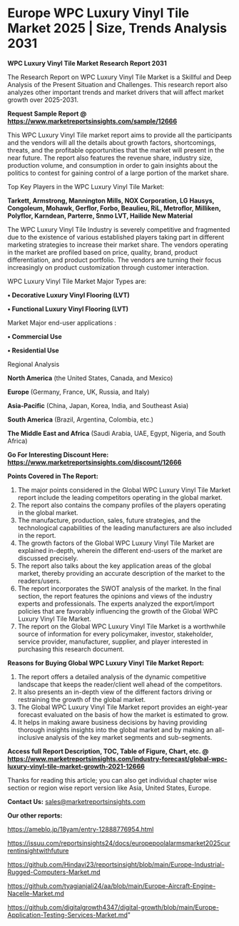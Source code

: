  # Europe WPC Luxury Vinyl Tile Market 2025 | Size, Trends Analysis 2031

<strong>WPC Luxury Vinyl Tile Market Research Report 2031</strong>

The Research Report on WPC Luxury Vinyl Tile Market is a Skillful and Deep Analysis of the Present Situation and Challenges. This research report also analyzes other important trends and market drivers that will affect market growth over 2025-2031.

<strong>Request Sample Report @ <a href=https://www.marketreportsinsights.com/sample/12666>https://www.marketreportsinsights.com/sample/12666</a></strong>

This WPC Luxury Vinyl Tile market report aims to provide all the participants and the vendors will all the details about growth factors, shortcomings, threats, and the profitable opportunities that the market will present in the near future. The report also features the revenue share, industry size, production volume, and consumption in order to gain insights about the politics to contest for gaining control of a large portion of the market share.

Top Key Players in the WPC Luxury Vinyl Tile Market:

<strong>Tarkett, Armstrong, Mannington Mills, NOX Corporation, LG Hausys, Congoleum, Mohawk, Gerflor, Forbo, Beaulieu, RiL, Metroflor, Milliken, Polyflor, Karndean, Parterre, Snmo LVT, Hailide New Material</strong>

The WPC Luxury Vinyl Tile Industry is severely competitive and fragmented due to the existence of various established players taking part in different marketing strategies to increase their market share. The vendors operating in the market are profiled based on price, quality, brand, product differentiation, and product portfolio. The vendors are turning their focus increasingly on product customization through customer interaction.

WPC Luxury Vinyl Tile Market Major Types are:

<strong>• Decorative Luxury Vinyl Flooring (LVT)

• Functional Luxury Vinyl Flooring (LVT)</strong>

Market Major end-user applications :

<strong>• Commercial Use

• Residential Use</strong>

Regional Analysis

</u><strong><b>North America</b></strong> (the United States, Canada, and Mexico)

<strong><b>Europe </b></strong>(Germany, France, UK, Russia, and Italy)

<strong><b>Asia-Pacific</b></strong> (China, Japan, Korea, India, and Southeast Asia)

<strong><b>South America</b></strong> (Brazil, Argentina, Colombia, etc.)

<strong><b>The Middle East and Africa</b></strong> (Saudi Arabia, UAE, Egypt, Nigeria, and South Africa)

<strong>Go For Interesting Discount Here: <a href=https://www.marketreportsinsights.com/discount/12666>https://www.marketreportsinsights.com/discount/12666</a></strong>

<strong>Points Covered in The Report:</strong>
<ol>
  <li>The major points considered in the Global WPC Luxury Vinyl Tile Market report include the leading competitors operating in the global market.</li>
  <li>The report also contains the company profiles of the players operating in the global market.</li>
  <li>The manufacture, production, sales, future strategies, and the technological capabilities of the leading manufacturers are also included in the report.</li>
  <li>The growth factors of the Global WPC Luxury Vinyl Tile Market are explained in-depth, wherein the different end-users of the market are discussed precisely.</li>
  <li>The report also talks about the key application areas of the global market, thereby providing an accurate description of the market to the readers/users.</li>
  <li>The report incorporates the SWOT analysis of the market. In the final section, the report features the opinions and views of the industry experts and professionals. The experts analyzed the export/import policies that are favorably influencing the growth of the Global WPC Luxury Vinyl Tile Market.</li>
  <li>The report on the Global WPC Luxury Vinyl Tile Market is a worthwhile source of information for every policymaker, investor, stakeholder, service provider, manufacturer, supplier, and player interested in purchasing this research document.</li>
</ol>
<strong>Reasons for Buying Global WPC Luxury Vinyl Tile Market Report:</strong>

<ol>
  <li>The report offers a detailed analysis of the dynamic competitive landscape that keeps the reader/client well ahead of the competitors.</li>
  <li>It also presents an in-depth view of the different factors driving or restraining the growth of the global market.</li>
  <li>The Global WPC Luxury Vinyl Tile Market report provides an eight-year forecast evaluated on the basis of how the market is estimated to grow.</li>
  <li>It helps in making aware business decisions by having providing thorough insights insights into the global market and by making an all-inclusive analysis of the key market segments and sub-segments.</li>
</ol>
<strong>Access full Report Description, TOC, Table of Figure, Chart, etc. @ <a href=https://www.marketreportsinsights.com/industry-forecast/global-wpc-luxury-vinyl-tile-market-growth-2021-12666>https://www.marketreportsinsights.com/industry-forecast/global-wpc-luxury-vinyl-tile-market-growth-2021-12666</a></strong>


Thanks for reading this article; you can also get individual chapter wise section or region wise report version like Asia, United States, Europe.

<strong>Contact Us:</strong>
sales@marketreportsinsights.com

<strong>Our other reports:</strong>

<a href=https://ameblo.jp/18yam/entry-12888776954.html>https://ameblo.jp/18yam/entry-12888776954.html</a>

<a href=https://issuu.com/reportsinsights24/docs/europepoolalarmsmarket2025currentinsightwithfuture>https://issuu.com/reportsinsights24/docs/europepoolalarmsmarket2025currentinsightwithfuture</a>

<a href=https://github.com/Hindavi23/reportsinsight/blob/main/Europe-Industrial-Rugged-Computers-Market.md>https://github.com/Hindavi23/reportsinsight/blob/main/Europe-Industrial-Rugged-Computers-Market.md</a>

<a href=https://github.com/tyagianjali24/aa/blob/main/Europe-Aircraft-Engine-Nacelle-Market.md>https://github.com/tyagianjali24/aa/blob/main/Europe-Aircraft-Engine-Nacelle-Market.md</a>

<a href=https://github.com/digitalgrowth4347/digital-growth/blob/main/Europe-Application-Testing-Services-Market.md>https://github.com/digitalgrowth4347/digital-growth/blob/main/Europe-Application-Testing-Services-Market.md</a>"

